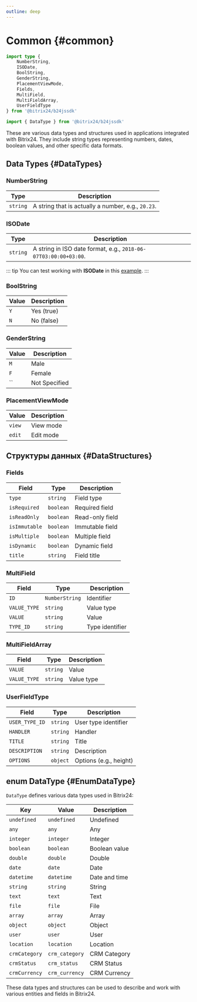```yaml
---
outline: deep
---
```

# Common {#common}

```ts
import type {
	NumberString,
	ISODate,
	BoolString,
	GenderString,
	PlacementViewMode,
	Fields,
	MultiField,
	MultiFieldArray,
	UserFieldType
} from '@bitrix24/b24jssdk'

import { DataType } from '@bitrix24/b24jssdk'
```

These are various data types and structures used in applications integrated with Bitrix24. They include string types representing numbers, dates, boolean values, and other specific data formats.

## Data Types {#DataTypes}

### NumberString

| Type     | Description                                                       |
|----------|----------------------------------------------------------------|
| `string` | A string that is actually a number, e.g., `20.23`.             |

### ISODate

| Type      | Description                                                          |
|----------|-------------------------------------------------------------------|
| `string` | A string in ISO date format, e.g., `2018-06-07T03:00:00+03:00`.   |

::: tip
You can test working with **ISODate** in this [example](https://github.com/bitrix24/b24sdk-examples/blob/main/js/02-nuxt-hook/pages/hook/crm-item-list.client.vue).
:::

### BoolString

| Value | Description    |
|----------|-------------|
| `Y`      | Yes (true)  |
| `N`      | No (false)  |

### GenderString

| Value | Description  |
|----------|-----------|
| `M`      | Male      |
| `F`      | Female    |
| ``       | Not Specified |

### PlacementViewMode

| Value | Description             |
|----------|----------------------|
| `view`   | View mode            |
| `edit`   | Edit mode            |

## Структуры данных {#DataStructures}

### Fields

| Field         | Type      | Description     |
|---------------|-----------|-----------------|
| `type`        | `string`  | Field type      |
| `isRequired`  | `boolean` | Required field  |
| `isReadOnly`  | `boolean` | Read-only field |
| `isImmutable` | `boolean` | Immutable field |
| `isMultiple`  | `boolean` | Multiple field  |
| `isDynamic`   | `boolean` | Dynamic field   |
| `title`       | `string`  | Field title     |

### MultiField

| Field        | Type           | Description     |
|--------------|----------------|-----------------|
| `ID`         | `NumberString` | Identifier      |
| `VALUE_TYPE` | `string`       | Value type      |
| `VALUE`      | `string`       | Value           |
| `TYPE_ID`    | `string`       | Type identifier |

### MultiFieldArray

| Field        | Type     | Description |
|--------------|----------|-------------|
| `VALUE`      | `string` | Value       |
| `VALUE_TYPE` | `string` | Value type  |

### UserFieldType

| Field          | Type     | Description            |
|----------------|----------|------------------------|
| `USER_TYPE_ID` | `string` | User type identifier   |
| `HANDLER`      | `string` | Handler                |
| `TITLE`        | `string` | Title                  |
| `DESCRIPTION`  | `string` | Description            |
| `OPTIONS`      | `object` | Options (e.g., height) |

## enum DataType {#EnumDataType}

`DataType` defines various data types used in Bitrix24:

| Key           | Value          | Description   |
|---------------|----------------|---------------|
| `undefined`   | `undefined`    | Undefined     |
| `any`         | `any`          | Any           |
| `integer`     | `integer`      | Integer       |
| `boolean`     | `boolean`      | Boolean value |
| `double`      | `double`       | Double        |
| `date`        | `date`         | Date          |
| `datetime`    | `datetime`     | Date and time |
| `string`      | `string`       | String        |
| `text`        | `text`         | Text          |
| `file`        | `file`         | File          |
| `array`       | `array`        | Array         |
| `object`      | `object`       | Object        |
| `user`        | `user`         | User          |
| `location`    | `location`     | Location      |
| `crmCategory` | `crm_category` | CRM Category  |
| `crmStatus`   | `crm_status`   | CRM Status    |
| `crmCurrency` | `crm_currency` | CRM Currency  |

These data types and structures can be used to describe and work with various entities and fields in Bitrix24.
